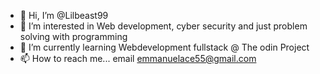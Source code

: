 - 👋 Hi, I’m @Lilbeast99
- 👀 I’m interested in Web development, cyber security and just problem solving with programming
- 🌱 I’m currently learning Webdevelopment fullstack @ The odin Project
- 📫 How to reach me... email emmanuelace55@gmail.com
<!---
Lilbeast99/Lilbeast99 is a ✨ special ✨ repository because its `README.md` (this file) appears on your GitHub profile.
You can click the Preview link to take a look at your changes.
--->
